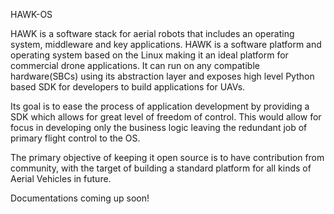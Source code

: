 HAWK-OS

HAWK is a software stack for aerial robots that includes an operating system, middleware and key applications. HAWK
is a software platform and operating system based on the Linux making it an ideal platform for commercial drone applications. It can run on any compatible hardware(SBCs) using its abstraction layer and exposes high level Python based SDK for developers to build applications for UAVs. 

Its goal is to ease the process of application development by providing a SDK which allows for great level of freedom of control. This would allow for focus in developing only the business logic leaving the redundant job of primary flight control to the OS. 

The primary objective of keeping it open source is to have contribution from community, with the target of building a standard platform for all kinds of Aerial Vehicles in future. 

Documentations coming up soon!